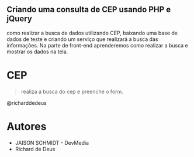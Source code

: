 ## Criando uma consulta de CEP usando PHP e jQuery

como realizar a busca de dados utilizando CEP, baixando uma base de dados de teste e criando um serviço que realizará a busca das informações. Na parte de front-end aprenderemos como realizar a busca e mostrar os dados na tela.

# CEP
> realiza a busca do cep e preenche o form.

@richarddedeus

# Autores

* JAISON SCHMIDT - DevMedia
* Richard de Deus